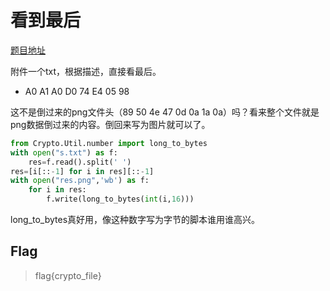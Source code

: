 # 看到最后

[题目地址](https://adworld.xctf.org.cn/challenges/details?hash=e69d1504-6b9e-11ed-ab28-000c29bc20bf&task_category_id=1)

附件一个txt，根据描述，直接看最后。

- A0 A1 A0 D0 74 E4 05 98

这不是倒过来的png文件头（89 50 4e 47 0d 0a 1a 0a）吗？看来整个文件就是png数据倒过来的内容。倒回来写为图片就可以了。

```python
from Crypto.Util.number import long_to_bytes
with open("s.txt") as f:
    res=f.read().split(' ')
res=[i[::-1] for i in res][::-1]
with open("res.png",'wb') as f:
    for i in res:
        f.write(long_to_bytes(int(i,16)))
```

long_to_bytes真好用，像这种数字写为字节的脚本谁用谁高兴。

## Flag
> flag{crypto_file}